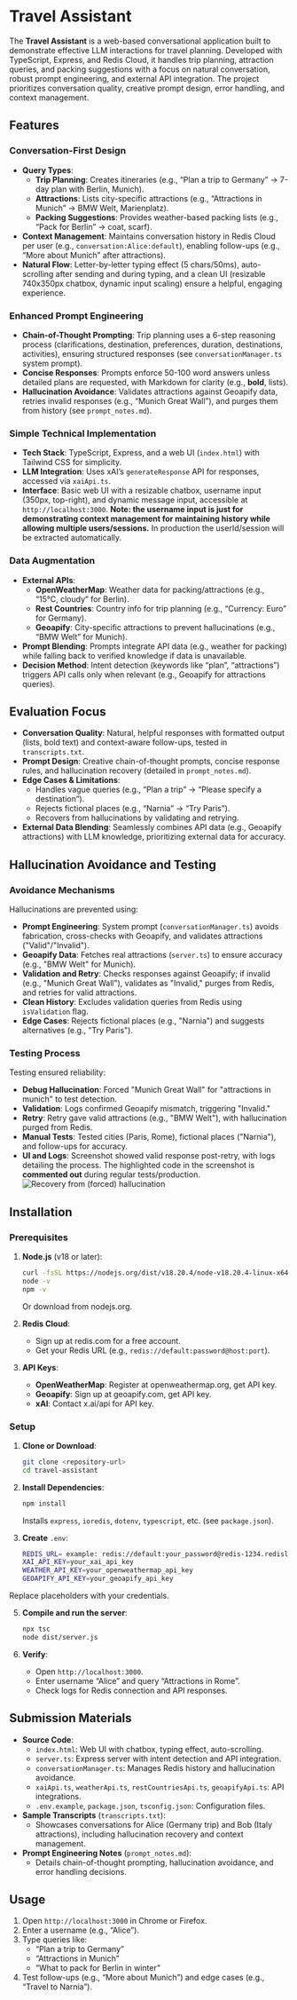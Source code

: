 # Travel Assistant

The **Travel Assistant** is a web-based conversational application built to demonstrate effective LLM interactions for travel planning. Developed with TypeScript, Express, and Redis Cloud, it handles trip planning, attraction queries, and packing suggestions with a focus on natural conversation, robust prompt engineering, and external API integration. The project prioritizes conversation quality, creative prompt design, error handling, and context management.

## Features

### Conversation-First Design

- **Query Types**:
  - **Trip Planning**: Creates itineraries (e.g., “Plan a trip to Germany” → 7-day plan with Berlin, Munich).
  - **Attractions**: Lists city-specific attractions (e.g., “Attractions in Munich” → BMW Welt, Marienplatz).
  - **Packing Suggestions**: Provides weather-based packing lists (e.g., “Pack for Berlin” → coat, scarf).
- **Context Management**: Maintains conversation history in Redis Cloud per user (e.g., `conversation:Alice:default`), enabling follow-ups (e.g., “More about Munich” after attractions).
- **Natural Flow**: Letter-by-letter typing effect (5 chars/50ms), auto-scrolling after sending and during typing, and a clean UI (resizable 740x350px chatbox, dynamic input scaling) ensure a helpful, engaging experience.

### Enhanced Prompt Engineering

- **Chain-of-Thought Prompting**: Trip planning uses a 6-step reasoning process (clarifications, destination, preferences, duration, destinations, activities), ensuring structured responses (see `conversationManager.ts` system prompt).
- **Concise Responses**: Prompts enforce 50-100 word answers unless detailed plans are requested, with Markdown for clarity (e.g., **bold**, lists).
- **Hallucination Avoidance**: Validates attractions against Geoapify data, retries invalid responses (e.g., “Munich Great Wall”), and purges them from history (see `prompt_notes.md`).

### Simple Technical Implementation

- **Tech Stack**: TypeScript, Express, and a web UI (`index.html`) with Tailwind CSS for simplicity.
- **LLM Integration**: Uses xAI’s `generateResponse` API for responses, accessed via `xaiApi.ts`.
- **Interface**: Basic web UI with a resizable chatbox, username input (350px, top-right), and dynamic message input, accessible at `http://localhost:3000`. **Note: the username input is just for demonstrating context management for maintaining history while allowing multiple users/sessions.** In production the userId/session will be extracted automatically.

### Data Augmentation

- **External APIs**:
  - **OpenWeatherMap**: Weather data for packing/attractions (e.g., “15°C, cloudy” for Berlin).
  - **Rest Countries**: Country info for trip planning (e.g., “Currency: Euro” for Germany).
  - **Geoapify**: City-specific attractions to prevent hallucinations (e.g., “BMW Welt” for Munich).
- **Prompt Blending**: Prompts integrate API data (e.g., weather for packing) while falling back to verified knowledge if data is unavailable.
- **Decision Method**: Intent detection (keywords like “plan”, “attractions”) triggers API calls only when relevant (e.g., Geoapify for attractions queries).

## Evaluation Focus

- **Conversation Quality**: Natural, helpful responses with formatted output (lists, bold text) and context-aware follow-ups, tested in `transcripts.txt`.
- **Prompt Design**: Creative chain-of-thought prompts, concise response rules, and hallucination recovery (detailed in `prompt_notes.md`).
- **Edge Cases & Limitations**:
  - Handles vague queries (e.g., “Plan a trip” → “Please specify a destination”).
  - Rejects fictional places (e.g., “Narnia” → “Try Paris”).
  - Recovers from hallucinations by validating and retrying.
- **External Data Blending**: Seamlessly combines API data (e.g., Geoapify attractions) with LLM knowledge, prioritizing external data for accuracy.

## Hallucination Avoidance and Testing

### Avoidance Mechanisms
Hallucinations are prevented using:
- **Prompt Engineering**: System prompt (`conversationManager.ts`) avoids fabrication, cross-checks with Geoapify, and validates attractions ("Valid"/"Invalid").
- **Geoapify Data**: Fetches real attractions (`server.ts`) to ensure accuracy (e.g., "BMW Welt" for Munich).
- **Validation and Retry**: Checks responses against Geoapify; if invalid (e.g., "Munich Great Wall"), validates as "Invalid," purges from Redis, and retries for valid attractions.
- **Clean History**: Excludes validation queries from Redis using `isValidation` flag.
- **Edge Cases**: Rejects fictional places (e.g., "Narnia") and suggests alternatives (e.g., "Try Paris").

### Testing Process
Testing ensured reliability:
- **Debug Hallucination**: Forced "Munich Great Wall" for "attractions in munich" to test detection.
- **Validation**: Logs confirmed Geoapify mismatch, triggering "Invalid."
- **Retry**: Retry gave valid attractions (e.g., "BMW Welt"), with hallucination purged from Redis.
- **Manual Tests**: Tested cities (Paris, Rome), fictional places ("Narnia"), and follow-ups for accuracy.
- **UI and Logs**: Screenshot showed valid response post-retry, with logs detailing the process. The highlighted code in the screenshot is **commented out** during regular tests/production.
![Recovery from (forced) hallucination](screenshots/hallucination.PNG)

## Installation

### Prerequisites

1. **Node.js** (v18 or later):

   ```bash
   curl -fsSL https://nodejs.org/dist/v18.20.4/node-v18.20.4-linux-x64.tar.xz | tar -xJ -C /usr/local --strip-components=1
   node -v
   npm -v
   ```

   Or download from nodejs.org.

2. **Redis Cloud**:

   - Sign up at redis.com for a free account.
   - Get your Redis URL (e.g., `redis://default:password@host:port`).

3. **API Keys**:

   - **OpenWeatherMap**: Register at openweathermap.org, get API key.
   - **Geoapify**: Sign up at geoapify.com, get API key.
   - **xAI**: Contact x.ai/api for API key.

### Setup

1. **Clone or Download**:

   ```bash
   git clone <repository-url>
   cd travel-assistant
   ```

2. **Install Dependencies**:

   ```bash
   npm install
   ```

   Installs `express`, `ioredis`, `dotenv`, `typescript`, etc. (see `package.json`).

3. **Create** `.env`:

   ```bash
   REDIS_URL= example: redis://default:your_password@redis-1234.redislabs.com:15730
   XAI_API_KEY=your_xai_api_key
   WEATHER_API_KEY=your_openweathermap_api_key
   GEOAPIFY_API_KEY=your_geoapify_api_key
   
   ```

Replace placeholders with your credentials.

5. **Compile and run the server**:

   ```bash
   npx tsc
   node dist/server.js
   ```

6. **Verify**:

   - Open `http://localhost:3000`.
   - Enter username “Alice” and query “Attractions in Rome”.
   - Check logs for Redis connection and API responses.

## Submission Materials

- **Source Code**:
  - `index.html`: Web UI with chatbox, typing effect, auto-scrolling.
  - `server.ts`: Express server with intent detection and API integration.
  - `conversationManager.ts`: Manages Redis history and hallucination avoidance.
  - `xaiApi.ts`, `weatherApi.ts`, `restCountriesApi.ts`, `geoapifyApi.ts`: API integrations.
  - `.env.example`, `package.json`, `tsconfig.json`: Configuration files.
- **Sample Transcripts** (`transcripts.txt`):
  - Showcases conversations for Alice (Germany trip) and Bob (Italy attractions), including hallucination recovery and context management.
- **Prompt Engineering Notes** (`prompt_notes.md`):
  - Details chain-of-thought prompting, hallucination avoidance, and error handling decisions.

## Usage

1. Open `http://localhost:3000` in Chrome or Firefox.
2. Enter a username (e.g., “Alice”).
3. Type queries like:
   - “Plan a trip to Germany”
   - “Attractions in Munich”
   - “What to pack for Berlin in winter”
4. Test follow-ups (e.g., “More about Munich”) and edge cases (e.g., “Travel to Narnia”).

## 